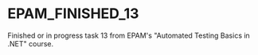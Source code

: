 # EPAM_FINISHED_13
Finished or in progress task 13 from EPAM's "Automated Testing Basics in .NET" course. 
